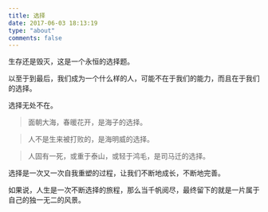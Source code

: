 ```yaml
---
title: 选择
date: 2017-06-03 18:13:19
type: "about"
comments: false
---
```


生存还是毁灭，这是一个永恒的选择题。

以至于到最后，我们成为一个什么样的人，可能不在于我们的能力，而且在于我们的选择。

选择无处不在。

> 面朝大海，春暖花开，是海子的选择。

> 人不是生来被打败的，是海明威的选择。

> 人固有一死，或重于泰山，或轻于鸿毛，是司马迁的选择。

选择是一次又一次自我重塑的过程，让我们不断地成长，不断地完善。

如果说，人生是一次不断选择的旅程，那么当千帆阅尽，最终留下的就是一片属于自己的独一无二的风景。
